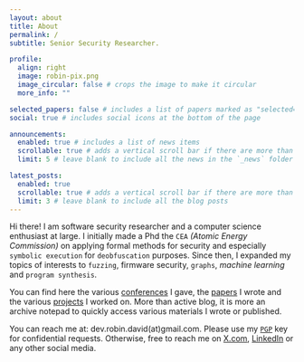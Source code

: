```yaml
---
layout: about
title: About
permalink: /
subtitle: Senior Security Researcher.

profile:
  align: right
  image: robin-pix.png
  image_circular: false # crops the image to make it circular
  more_info: ""

selected_papers: false # includes a list of papers marked as "selected={true}"
social: true # includes social icons at the bottom of the page

announcements:
  enabled: true # includes a list of news items
  scrollable: true # adds a vertical scroll bar if there are more than 3 news items
  limit: 5 # leave blank to include all the news in the `_news` folder

latest_posts:
  enabled: true
  scrollable: true # adds a vertical scroll bar if there are more than 3 new posts items
  limit: 3 # leave blank to include all the blog posts
---
```


Hi there! I am software security researcher and a computer science enthusiast at large.
I initially made a Phd the `CEA` _(Atomic Energy Commission)_ on applying formal methods
for security and especially `symbolic execution` for `deobfuscation` purposes. Since then, I
expanded my topics of interests to `fuzzing`, firmware security, 
`graphs`, _machine learning_ and `program synthesis`.

You can find here the various [conferences](/conferences) I gave, the [papers](/publications) I wrote and the various [projects](/projects) I worked on. More than active blog,
it is more an archive notepad to quickly access various materials I wrote or published. 

You can reach me at: dev.robin.david(at)gmail.com. Please use my [`PGP`](https://pgp.mit.edu/pks/lookup?op=get&search=0x9C42907A59F80AF5) key for confidential requests. Otherwise, free to reach me on [X.com](https://twitter.com/RobinDavid1), [LinkedIn](https://www.linkedin.com/in/robin-david-17304685/) or any other social media.
